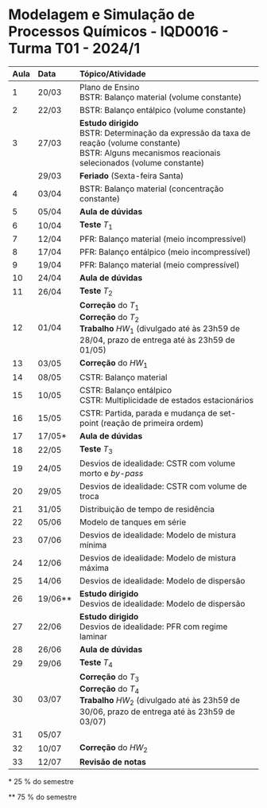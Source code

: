 # Modelagem e Simulação de Processos Químicos - IQD0016 - Turma T01 - 2024/1

| Aula | Data | Tópico/Atividade |
| :--- | :--- | :--- |
| 1 | 20/03 | Plano de Ensino <br> BSTR: Balanço material (volume constante) |
| 2 | 22/03 | BSTR: Balanço entálpico (volume constante) |
| 3 | 27/03 | **Estudo dirigido** <br> BSTR: Determinação da expressão da taxa de reação (volume constante) <br> BSTR: Alguns mecanismos reacionais selecionados (volume constante) |
| | 29/03 | **Feriado** (Sexta-feira Santa) |
| 4 | 03/04 | BSTR: Balanço material (concentração constante) |
| 5 | 05/04 | **Aula de dúvidas** |
| 6 | 10/04 | **Teste** *T*<sub>1</sub> |
| 7 | 12/04 | PFR: Balanço material (meio incompressível) |
| 8 | 17/04 | PFR: Balanço entálpico (meio incompressível) |
| 9 | 19/04 | PFR: Balanço material (meio compressível) |
| 10 | 24/04 | **Aula de dúvidas** |
| 11 | 26/04 | **Teste** *T*<sub>2</sub> |
| 12 | 01/04 | **Correção** do *T*<sub>1</sub> <br> **Correção** do *T*<sub>2</sub> <br> **Trabalho** *HW*<sub>1</sub> (divulgado até às 23h59 de 28/04, prazo de entrega até às 23h59 de 01/05) |
| 13 | 03/05 | **Correção** do *HW*<sub>1</sub> |
| 14 | 08/05 | CSTR: Balanço material |
| 15 | 10/05 | CSTR: Balanço entálpico <br> CSTR: Multiplicidade de estados estacionários |
| 16 | 15/05 | CSTR: Partida, parada e mudança de set-point (reação de primeira ordem) |
| 17 | 17/05* | **Aula de dúvidas** |
| 18 | 22/05 | **Teste** *T*<sub>3</sub> |
| 19 | 24/05 | Desvios de idealidade: CSTR com volume morto e *by-pass* |
| 20 | 29/05 | Desvios de idealidade: CSTR com volume de troca |
| 21 | 31/05 | Distribuição de tempo de residência |
| 22 | 05/06 | Modelo de tanques em série |
| 23 | 07/06 | Desvios de idealidade: Modelo de mistura mínima |
| 24 | 12/06 | Desvios de idealidade: Modelo de mistura máxima |
| 25 | 14/06 | Desvios de idealidade: Modelo de dispersão |
| 26 | 19/06** | **Estudo dirigido** <br> Desvios de idealidade: Modelo de dispersão |
| 27 | 22/06 | **Estudo dirigido** <br> Desvios de idealidade: PFR com regime laminar |
| 28 | 26/06 | **Aula de dúvidas** |
| 29 | 29/06 | **Teste** *T*<sub>4</sub> |
| 30 | 03/07 | **Correção** do *T*<sub>3</sub> <br> **Correção** do *T*<sub>4</sub> <br> **Trabalho** *HW*<sub>2</sub> (divulgado até às 23h59 de 30/06, prazo de entrega até às 23h59 de 03/07) |
| 31 | 05/07 |  |
| 32 | 10/07 | **Correção** do *HW*<sub>2</sub> |
| 33 | 12/07 | **Revisão de notas** |

\* 25 % do semestre

\** 75 % do semestre
